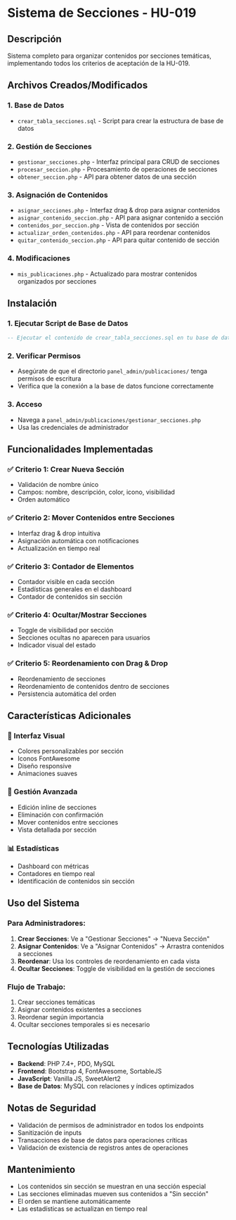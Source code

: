 # Sistema de Secciones - HU-019

## Descripción
Sistema completo para organizar contenidos por secciones temáticas, implementando todos los criterios de aceptación de la HU-019.

## Archivos Creados/Modificados

### 1. Base de Datos
- `crear_tabla_secciones.sql` - Script para crear la estructura de base de datos

### 2. Gestión de Secciones
- `gestionar_secciones.php` - Interfaz principal para CRUD de secciones
- `procesar_seccion.php` - Procesamiento de operaciones de secciones
- `obtener_seccion.php` - API para obtener datos de una sección

### 3. Asignación de Contenidos
- `asignar_secciones.php` - Interfaz drag & drop para asignar contenidos
- `asignar_contenido_seccion.php` - API para asignar contenido a sección
- `contenidos_por_seccion.php` - Vista de contenidos por sección
- `actualizar_orden_contenidos.php` - API para reordenar contenidos
- `quitar_contenido_seccion.php` - API para quitar contenido de sección

### 4. Modificaciones
- `mis_publicaciones.php` - Actualizado para mostrar contenidos organizados por secciones

## Instalación

### 1. Ejecutar Script de Base de Datos
```sql
-- Ejecutar el contenido de crear_tabla_secciones.sql en tu base de datos
```

### 2. Verificar Permisos
- Asegúrate de que el directorio `panel_admin/publicaciones/` tenga permisos de escritura
- Verifica que la conexión a la base de datos funcione correctamente

### 3. Acceso
- Navega a `panel_admin/publicaciones/gestionar_secciones.php`
- Usa las credenciales de administrador

## Funcionalidades Implementadas

### ✅ Criterio 1: Crear Nueva Sección
- Validación de nombre único
- Campos: nombre, descripción, color, icono, visibilidad
- Orden automático

### ✅ Criterio 2: Mover Contenidos entre Secciones
- Interfaz drag & drop intuitiva
- Asignación automática con notificaciones
- Actualización en tiempo real

### ✅ Criterio 3: Contador de Elementos
- Contador visible en cada sección
- Estadísticas generales en el dashboard
- Contador de contenidos sin sección

### ✅ Criterio 4: Ocultar/Mostrar Secciones
- Toggle de visibilidad por sección
- Secciones ocultas no aparecen para usuarios
- Indicador visual del estado

### ✅ Criterio 5: Reordenamiento con Drag & Drop
- Reordenamiento de secciones
- Reordenamiento de contenidos dentro de secciones
- Persistencia automática del orden

## Características Adicionales

### 🎨 Interfaz Visual
- Colores personalizables por sección
- Iconos FontAwesome
- Diseño responsive
- Animaciones suaves

### 🔧 Gestión Avanzada
- Edición inline de secciones
- Eliminación con confirmación
- Mover contenidos entre secciones
- Vista detallada por sección

### 📊 Estadísticas
- Dashboard con métricas
- Contadores en tiempo real
- Identificación de contenidos sin sección

## Uso del Sistema

### Para Administradores:
1. **Crear Secciones**: Ve a "Gestionar Secciones" → "Nueva Sección"
2. **Asignar Contenidos**: Ve a "Asignar Contenidos" → Arrastra contenidos a secciones
3. **Reordenar**: Usa los controles de reordenamiento en cada vista
4. **Ocultar Secciones**: Toggle de visibilidad en la gestión de secciones

### Flujo de Trabajo:
1. Crear secciones temáticas
2. Asignar contenidos existentes a secciones
3. Reordenar según importancia
4. Ocultar secciones temporales si es necesario

## Tecnologías Utilizadas
- **Backend**: PHP 7.4+, PDO, MySQL
- **Frontend**: Bootstrap 4, FontAwesome, SortableJS
- **JavaScript**: Vanilla JS, SweetAlert2
- **Base de Datos**: MySQL con relaciones y índices optimizados

## Notas de Seguridad
- Validación de permisos de administrador en todos los endpoints
- Sanitización de inputs
- Transacciones de base de datos para operaciones críticas
- Validación de existencia de registros antes de operaciones

## Mantenimiento
- Los contenidos sin sección se muestran en una sección especial
- Las secciones eliminadas mueven sus contenidos a "Sin sección"
- El orden se mantiene automáticamente
- Las estadísticas se actualizan en tiempo real
